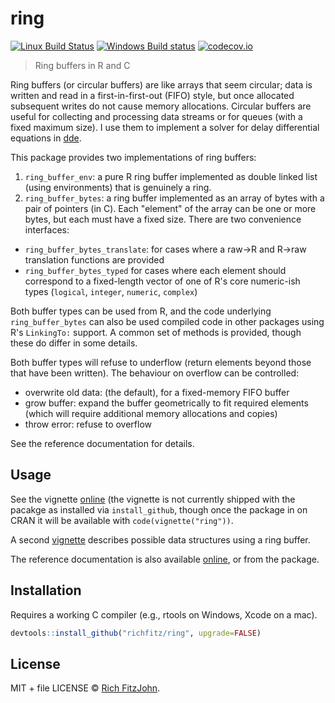 # ring

[![Linux Build Status](https://travis-ci.org/richfitz/ring.svg?branch=master)](https://travis-ci.org/richfitz/ring)
[![Windows Build status](https://ci.appveyor.com/api/projects/status/github/richfitz/ring?svg=true)](https://ci.appveyor.com/project/richfitz/ring)
[![codecov.io](https://codecov.io/github/richfitz/ring/coverage.svg?branch=master)](https://codecov.io/github/richfitz/ring?branch=master)

> Ring buffers in R and C

Ring buffers (or circular buffers) are like arrays that seem circular; data is written and read in a first-in-first-out (FIFO) style, but once allocated subsequent writes do not cause memory allocations.  Circular buffers are useful for collecting and processing data streams or for queues (with a fixed maximum size).  I use them to implement a solver for delay differential equations in [dde](https://github.com/richfitz/dde).

This package provides two implementations of ring buffers:

1. `ring_buffer_env`: a pure R ring buffer implemented as double linked list (using environments) that is genuinely a ring.
2. `ring_buffer_bytes`: a ring buffer implemented as an array of bytes with a pair of pointers (in C).  Each "element" of the array can be one or more bytes, but each must have a fixed size.  There are two convenience interfaces:
  * `ring_buffer_bytes_translate`: for cases where a raw->R and R->raw translation functions are provided
  * `ring_buffer_bytes_typed` for cases where each element should correspond to a fixed-length vector of one of R's core numeric-ish types (`logical`, `integer`, `numeric`, `complex`)

Both buffer types can be used from R, and the code underlying `ring_buffer_bytes` can also be used compiled code in other packages using R's `LinkingTo:` support.  A common set of methods is provided, though these do differ in some details.

Both buffer types will refuse to underflow (return elements beyond those that have been written).  The behaviour on overflow can be controlled:

* overwrite old data: (the default), for a fixed-memory FIFO buffer
* grow buffer: expand the buffer geometrically to fit required elements (which will require additional memory allocations and copies)
* throw error: refuse to overflow

See the reference documentation for details.

## Usage

See the vignette [online](https://richfitz.github.io/ring/vignettes/ring.html) (the vignette is not currently shipped with the pacakge as installed via `install_github`, though once the package in on CRAN it will be available with `code(vignette("ring"))`.

A second [vignette](https://richfitz.github.io/ring/vignettes/ring_applications.html") describes possible data structures using a ring buffer.

The reference documentation is also available [online](https://richfitz.github.io/ring), or from the package.

## Installation

Requires a working C compiler (e.g., rtools on Windows, Xcode on a mac).

```r
devtools::install_github("richfitz/ring", upgrade=FALSE)
```

## License

MIT + file LICENSE © [Rich FitzJohn](https://github.com/richfitz).
